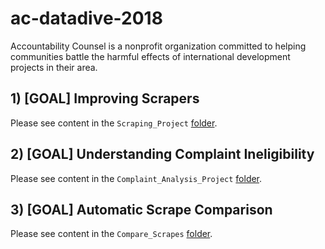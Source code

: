 # ac-datadive-2018

Accountability Counsel is a nonprofit organization committed to helping communities battle the harmful effects of international development projects in their area. 


## 1) [GOAL] Improving Scrapers 

Please see content in the `Scraping_Project` [folder](https://github.com/datakind/ac-datadive-2018/tree/master/Scraping_Project). 

## 2) [GOAL] Understanding Complaint Ineligibility  

Please see content in the `Complaint_Analysis_Project` [folder](https://github.com/datakind/ac-datadive-2018/tree/master/Complaint_Analysis_Project). 

## 3) [GOAL] Automatic Scrape Comparison

Please see content in the `Compare_Scrapes` [folder](https://github.com/datakind/ac-datadive-2018/tree/master/Compare_Scrapes). 